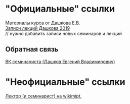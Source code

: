 # "Официальные" ссылки
[Материалы курса от Дашкова Е.В.](https://bit.ly/mipt-ml)  
[Записи лекций Дашкова 2019](https://www.youtube.com/playlist?list=PLys0IdlMg6XcHDE6E88jUYfJIgN-ntmxi)  
// нужно добавить записи новых семинаров и лекций

## Обратная связь
[ВК семинариста (Дашков Евгений Владимирович)](https://vk.com/evgeny.v.dashkov)  

# "Неофициальные" ссылки
[Лектор (и семинарист) на wikimipt.](http://wikimipt.org/wiki/Дашков_Евгений_Владимирович)
